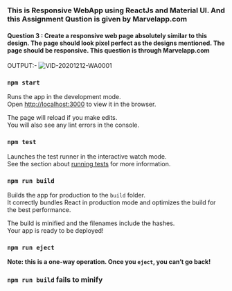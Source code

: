 ### This is Responsive WebApp using ReactJs and Material UI. And this Assignment Qustion is given by Marvelapp.com
#### Question 3 : Create a responsive web page absolutely similar to this design. The page should look pixel perfect as the designs mentioned. The page should be responsive. This question  is through Marvelapp.com


 OUTPUT:-
 ![VID-20201212-WA0001](https://user-images.githubusercontent.com/39520168/106455050-ae3aa500-64b1-11eb-8f1e-a35db974d4a7.gif)

### `npm start`

Runs the app in the development mode.\
Open [http://localhost:3000](http://localhost:3000) to view it in the browser.

The page will reload if you make edits.\
You will also see any lint errors in the console.

### `npm test`

Launches the test runner in the interactive watch mode.\
See the section about [running tests](https://facebook.github.io/create-react-app/docs/running-tests) for more information.

### `npm run build`

Builds the app for production to the `build` folder.\
It correctly bundles React in production mode and optimizes the build for the best performance.

The build is minified and the filenames include the hashes.\
Your app is ready to be deployed!


### `npm run eject`

**Note: this is a one-way operation. Once you `eject`, you can’t go back!**



### `npm run build` fails to minify
